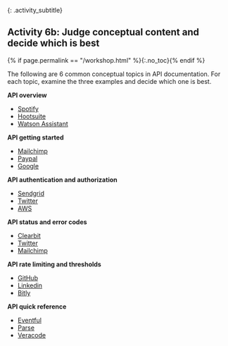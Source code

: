 {: .activity_subtitle}
##  <i class="fa fa-user-circle"></i> Activity 6b: Judge conceptual content and decide which is best
{% if page.permalink == "/workshop.html" %}{:.no_toc}{% endif %}

The following are 6 common conceptual topics in API documentation. For each topic, examine the three examples and decide which one is best.

**API overview**

* [Spotify](https://developer.spotify.com/documentation/web-api/)
* [Hootsuite](https://developer.hootsuite.com/docs/the-hootsuite-platform)
* [Watson Assistant](https://cloud.ibm.com/docs/services/assistant?topic=assistant-index#index)


**API getting started**
* [Mailchimp](https://mailchimp.com/developer/guides/get-started-with-mailchimp-api-3/)
* [Paypal](https://developer.paypal.com/docs/api/overview/)
* [Google](https://developers.google.com/adsense/management/getting_started)

**API authentication and authorization**
* [Sendgrid](https://sendgrid.com/docs/User_Guide/Settings/api_keys.html)
* [Twitter](https://developer.twitter.com/en/docs/basics/authentication/guides/access-tokens.html)
* [AWS](https://docs.aws.amazon.com/AWSECommerceService/latest/DG/HMACSignatures.html)

**API status and error codes**
* [Clearbit](https://clearbit.com/docs?python#errors-error-types)
* [Twitter](https://developer.twitter.com/en/docs/basics/response-codes)
* [Mailchimp](http://developer.mailchimp.com/documentation/mailchimp/guides/error-glossary/)

**API rate limiting and thresholds**
* [GitHub](https://developer.github.com/v3/rate_limit/)
* [Linkedin](https://docs.microsoft.com/en-us/linkedin/shared/api-guide/concepts/rate-limits?context=linkedin/consumer/context)
* [Bitly](http://dev.bitly.com/rate_limiting.html)

**API quick reference**
* [Eventful](http://api.eventful.com/docs)
* [Parse](http://docs.parseplatform.org/rest/guide/#quick-reference)
* [Veracode](https://help.veracode.com/reader/LMv_dtSHyb7iIxAQznC~9w/FhxRdiWf5qejrtajmjGtpw)
